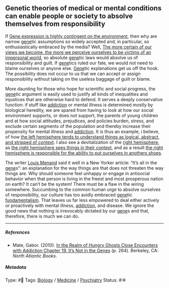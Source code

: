 ## Genetic theories of medical or mental conditions can enable people or society to absolve themselves from responsibility

If [Gene expression is highly contingent on the environment](Gene%20expression%20is%20highly%20contingent%20on%20the%20environment.md), then why are narrow [gene]()tic assumptions so widely accepted and, in particular, so enthusiastically embraced by the media? Well, [The more certain of our views we become, the more we perceive ourselves to be victims of an impersonal world](The%20more%20certain%20of%20our%20views%20we%20become,%20the%20more%20we%20perceive%20ourselves%20to%20be%20victims%20of%20an%20impersonal%20world.md), so absolute [gene]()tic laws would absolve us of responsibility and guilt. If [gene]()tics ruled our fate, we would not need to blame ourselves or anyone else. [Gene]()tic explanations get us off the hook. The possibility does not occur to us that we can accept or assign responsibility without taking on the useless baggage of guilt or blame. 

More daunting for those who hope for scientific and social progress, the [gene]()tic argument is easily used to justify all kinds of inequalities and injustices that are otherwise hard to defend. It serves a deeply conservative function: if stuff like [addiction](Addiction.md) or mental illness is determined mostly by biological heredity, we are spared from having to look at how our social environment supports, or does not support, the parents of young children and at how social attitudes, prejudices, and policies burden, stress, and exclude certain segments of the population and thereby increase their propensity for mental illness and [addiction](Addiction.md). It is thus an example, i believe, of how [the left hemisphere tends to understand things as logical, abstract, and stripped of context](The%20left%20hemisphere%20tends%20to%20understand%20things%20as%20logical,%20abstract,%20and%20stripped%20of%20context.md). I also see a devitalization of the [right hemisphere](Right%20hemisphere.md), as [the right hemisphere sees things in their context](The%20right%20hemisphere%20sees%20things%20in%20their%20context.md), and as a result [the right hemisphere is responsible for the ability to put ourselves in anothers shoes](The%20right%20hemisphere%20is%20responsible%20for%20the%20ability%20to%20put%20ourselves%20in%20anothers%20shoes.md).

The writer [Louis Menand]() said it well in a New Yorker article: “It’s all in the [gene]()s”: an explanation for the way things are that does not threaten the way things are. Why should someone feel unhappy or engage in antisocial behavior when that person is living in the freest and most prosperous nation on earth? It can’t be the system! There must be a flaw in the wiring somewhere. Succumbing to the common human urge to absolve ourselves of responsibility, our culture has too avidly embraced [gene]()tic [fundamentalism](Fundamentalism.md). That leaves us far less empowered to deal either actively or proactively with mental illness, [addiction](Addiction.md), and disease. We ignore the good news that nothing is irrevocably dictated by our [gene]()s and that, therefore, there is much we can do.

---

##### References

* Mate, Gabor. (2010). [In the Realm of Hungry Ghosts Close Encounters with Addiction Chapter 19. It’s Not in the Genes](In%20the%20Realm%20of%20Hungry%20Ghosts%20Close%20Encounters%20with%20Addiction%20Chapter%2019.%20It%E2%80%99s%20Not%20in%20the%20Genes.md) (p. 264). Berkeley, CA: *North Atlantic Books*.

##### Metadata

Type: #🔴 
Tags: [Biology]() / [Medicine](Medicine.md) / [Psychiatry](Psychiatry.md) 
Status: #☀️ 
